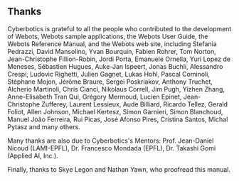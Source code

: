## Thanks

Cyberbotics is grateful to all the people who contributed to the development of Webots, Webots sample applications, the Webots User Guide, the Webots Reference Manual, and the Webots web site, including Stefania Pedrazzi, David Mansolino, Yvan Bourquin, Fabien Rohrer, Tom Norton, Jean-Christophe Fillion-Robin, Jordi Porta, Emanuele Ornella, Yuri Lopez de Meneses, Sébastien Hugues, Auke-Jan Ispeert, Jonas Buchli, Alessandro Crespi, Ludovic Righetti, Julien Gagnet, Lukas Hohl, Pascal Cominoli, Stéphane Mojon, Jérôme Braure, Sergei Poskriakov, Anthony Truchet, Alcherio Martinoli, Chris Cianci, Nikolaus Correll, Jim Pugh, Yizhen Zhang, Anne-Elisabeth Tran Qui, Grégory Mermoud, Lucien Epinet, Jean-Christophe Zufferey, Laurent Lessieux, Aude Billiard, Ricardo Tellez, Gerald Foliot, Allen Johnson, Michael Kertesz, Simon Garnieri, Simon Blanchoud, Manuel João Ferreira, Rui Picas, José Afonso Pires, Cristina Santos, Michal Pytasz and many others.

Many thanks are also due to Cyberbotics's Mentors: Prof.
Jean-Daniel Nicoud (LAMI-EPFL), Dr.
Francesco Mondada (EPFL), Dr.
Takashi Gomi (Applied AI, Inc.).

Finally, thanks to Skye Legon and Nathan Yawn, who proofread this manual.
